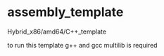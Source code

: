 # assembly_template
Hybrid_x86/amd64/C++_template

to run this template g++ and gcc multilib is required
